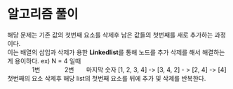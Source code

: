 # 알고리즘 풀이

해당 문제는 기존 값의 첫번째 요소를 삭제후 남은 값들의 첫번째를 새로 추가하는 과정이다.  
이는 배열의 삽입과 삭제가 용한 **Linkedlist**를 통해 노드를 추가 삭제를 해서 해결하는게 용이하다.
ex) N = 4 일때  
&emsp;&emsp;&emsp;&emsp;1번&emsp;&emsp;&emsp;&emsp;2번&emsp;&emsp;마지막 숫자
[1, 2, 3, 4]  -> [3, 4, 2] - > [2, 4] -> [4]   
첫번째의 요소 삭제후 해당 list의 첫번째 요소를 뒤에 추가 및 삭제를 반복한다.